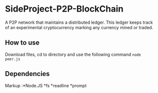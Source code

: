 # SideProject-P2P-BlockChain
A P2P network that maintains a distributed ledger. This ledger keeps track of an experimental cryptocurrency marking any currency mined or traded.

## How to use
Download files, cd to directory and use the following command
`node peer.js`

## Dependencies
 Markup :*Node.JS
*fs
*readline
*prompt
